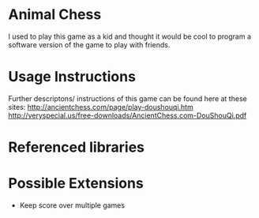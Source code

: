 Animal Chess
=============

I used to play this game as a kid and thought it would be cool to program a software version of the
game to play with friends. 

Usage Instructions
====================


Further descriptons/ instructions of this game can be found here at these sites:
http://ancientchess.com/page/play-doushouqi.htm
http://veryspecial.us/free-downloads/AncientChess.com-DouShouQi.pdf

Referenced libraries
====================


Possible Extensions
====================
- Keep score over multiple games

